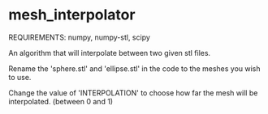 # mesh_interpolator

REQUIREMENTS: numpy, numpy-stl, scipy

An algorithm that will interpolate between two given stl files.

Rename the 'sphere.stl' and 'ellipse.stl' in the code to the meshes you wish to use.

Change the value of 'INTERPOLATION' to choose how far the mesh will be interpolated. (between 0 and 1)
